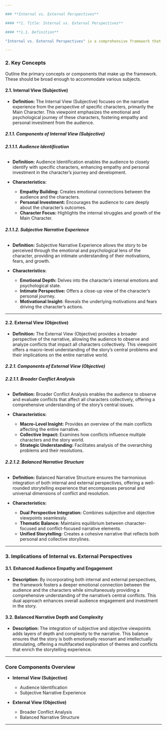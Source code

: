 ```yaml
---

### **Internal vs. External Perspectives**

#### **1. Title: Internal vs. External Perspectives**

#### **1.1. Definition**

"Internal vs. External Perspectives" is a comprehensive framework that explores the dual viewpoints through which a narrative can be experienced and analyzed. This framework delineates the subjective, character-focused internal perspective and the objective, broader conflict-oriented external perspective. By balancing these two viewpoints, the framework ensures a multifaceted and balanced storytelling approach that fosters deep audience engagement and a holistic understanding of the narrative's central conflicts and themes.

---
```


### **2. Key Concepts**

Outline the primary concepts or components that make up the framework. These should be broad enough to accommodate various subjects.

#### **2.1. Internal View (Subjective)**

- **Definition:**
  The Internal View (Subjective) focuses on the narrative experience from the perspective of specific characters, primarily the Main Character. This viewpoint emphasizes the emotional and psychological journey of these characters, fostering empathy and personal investment from the audience.

##### **2.1.1. Components of Internal View (Subjective)**

###### **2.1.1.1. Audience Identification**

- **Definition:**
  Audience Identification enables the audience to closely identify with specific characters, enhancing empathy and personal investment in the character’s journey and development.

- **Characteristics:**
  - **Empathy Building:** Creates emotional connections between the audience and the characters.
  - **Personal Investment:** Encourages the audience to care deeply about the character’s outcomes.
  - **Character Focus:** Highlights the internal struggles and growth of the Main Character.

###### **2.1.1.2. Subjective Narrative Experience**

- **Definition:**
  Subjective Narrative Experience allows the story to be perceived through the emotional and psychological lens of the character, providing an intimate understanding of their motivations, fears, and growth.

- **Characteristics:**
  - **Emotional Depth:** Delves into the character’s internal emotions and psychological state.
  - **Intimate Perspective:** Offers a close-up view of the character’s personal journey.
  - **Motivational Insight:** Reveals the underlying motivations and fears driving the character’s actions.

---

#### **2.2. External View (Objective)**

- **Definition:**
  The External View (Objective) provides a broader perspective of the narrative, allowing the audience to observe and analyze conflicts that impact all characters collectively. This viewpoint offers a macro-level understanding of the story’s central problems and their implications on the entire narrative world.

##### **2.2.1. Components of External View (Objective)**

###### **2.2.1.1. Broader Conflict Analysis**

- **Definition:**
  Broader Conflict Analysis enables the audience to observe and evaluate conflicts that affect all characters collectively, offering a comprehensive understanding of the story’s central issues.

- **Characteristics:**
  - **Macro-Level Insight:** Provides an overview of the main conflicts affecting the entire narrative.
  - **Collective Impact:** Examines how conflicts influence multiple characters and the story world.
  - **Strategic Understanding:** Facilitates analysis of the overarching problems and their resolutions.

###### **2.2.1.2. Balanced Narrative Structure**

- **Definition:**
  Balanced Narrative Structure ensures the harmonious integration of both internal and external perspectives, offering a well-rounded storytelling experience that encompasses personal and universal dimensions of conflict and resolution.

- **Characteristics:**
  - **Dual Perspective Integration:** Combines subjective and objective viewpoints seamlessly.
  - **Thematic Balance:** Maintains equilibrium between character-focused and conflict-focused narrative elements.
  - **Unified Storytelling:** Creates a cohesive narrative that reflects both personal and collective storylines.

---

### **3. Implications of Internal vs. External Perspectives**

#### **3.1. Enhanced Audience Empathy and Engagement**

- **Description:**
  By incorporating both internal and external perspectives, the framework fosters a deeper emotional connection between the audience and the characters while simultaneously providing a comprehensive understanding of the narrative’s central conflicts. This dual approach enhances overall audience engagement and investment in the story.

#### **3.2. Balanced Narrative Depth and Complexity**

- **Description:**
  The integration of subjective and objective viewpoints adds layers of depth and complexity to the narrative. This balance ensures that the story is both emotionally resonant and intellectually stimulating, offering a multifaceted exploration of themes and conflicts that enrich the storytelling experience.

---

### **Core Components Overview**

- **Internal View (Subjective)**

  - Audience Identification
  - Subjective Narrative Experience

- **External View (Objective)**
  - Broader Conflict Analysis
  - Balanced Narrative Structure

---
